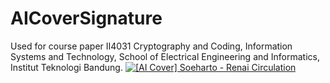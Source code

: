 # AICoverSignature
Used for course paper II4031 Cryptography and Coding, Information Systems and Technology, School of Electrical Engineering and Informatics, Institut Teknologi Bandung.
[![[AI Cover] Soeharto - Renai Circulation](https://img.youtube.com/vi/aGbqAM64duI/0.jpg)](https://www.youtube.com/watch?v=aGbqAM64duI)
